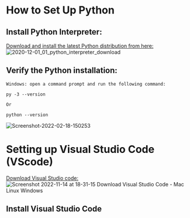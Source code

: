 # How to Set Up Python 

## Install Python Interpreter:

[Download and install the latest Python distribution from here:](https://www.python.org/downloads)
![2020-12-01_01_python_interpreter_download](https://user-images.githubusercontent.com/116889143/201658991-55b720c0-d16d-44d3-a1c2-9a5469396631.jpg)
 
 ## Verify the Python installation:
 ```
Windows: open a command prompt and run the following command:

py -3 --version

Or

python --version

``` 
![Screenshot-2022-02-18-150253](https://user-images.githubusercontent.com/116889143/201658116-e656df87-0911-4d29-8eef-c016850fb879.png)

 
 # Setting up Visual Studio Code (VScode) 
 
[Download Visual Studio code:](https://code.visualstudio.com/download)
![Screenshot 2022-11-14 at 18-31-15 Download Visual Studio Code - Mac Linux Windows](https://user-images.githubusercontent.com/116889143/201660690-ee0440d0-846f-450a-b4cd-4cfd3b61c46d.png)

## Install Visual Studio Code  
